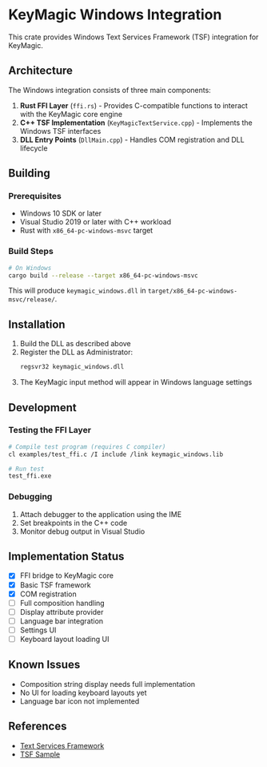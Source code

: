 # KeyMagic Windows Integration

This crate provides Windows Text Services Framework (TSF) integration for KeyMagic.

## Architecture

The Windows integration consists of three main components:

1. **Rust FFI Layer** (`ffi.rs`) - Provides C-compatible functions to interact with the KeyMagic core engine
2. **C++ TSF Implementation** (`KeyMagicTextService.cpp`) - Implements the Windows TSF interfaces
3. **DLL Entry Points** (`DllMain.cpp`) - Handles COM registration and DLL lifecycle

## Building

### Prerequisites

- Windows 10 SDK or later
- Visual Studio 2019 or later with C++ workload
- Rust with `x86_64-pc-windows-msvc` target

### Build Steps

```bash
# On Windows
cargo build --release --target x86_64-pc-windows-msvc
```

This will produce `keymagic_windows.dll` in `target/x86_64-pc-windows-msvc/release/`.

## Installation

1. Build the DLL as described above
2. Register the DLL as Administrator:
   ```cmd
   regsvr32 keymagic_windows.dll
   ```
3. The KeyMagic input method will appear in Windows language settings

## Development

### Testing the FFI Layer

```bash
# Compile test program (requires C compiler)
cl examples/test_ffi.c /I include /link keymagic_windows.lib

# Run test
test_ffi.exe
```

### Debugging

1. Attach debugger to the application using the IME
2. Set breakpoints in the C++ code
3. Monitor debug output in Visual Studio

## Implementation Status

- [x] FFI bridge to KeyMagic core
- [x] Basic TSF framework
- [x] COM registration
- [ ] Full composition handling
- [ ] Display attribute provider
- [ ] Language bar integration
- [ ] Settings UI
- [ ] Keyboard layout loading UI

## Known Issues

- Composition string display needs full implementation
- No UI for loading keyboard layouts yet
- Language bar icon not implemented

## References

- [Text Services Framework](https://docs.microsoft.com/windows/win32/tsf/text-services-framework)
- [TSF Sample](https://github.com/microsoft/Windows-classic-samples/tree/master/Samples/Win7Samples/winui/input/tsf/textservice)